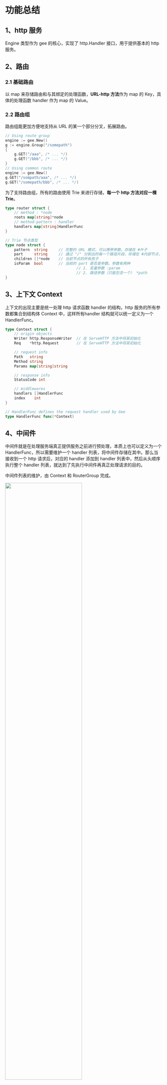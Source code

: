 # 功能总结

## 1、http 服务

Engine 类型作为 gee 的核心，实现了 http.Handler 接口，用于提供基本的 http 服务。

## 2、路由

### 2.1 基础路由

以 map 来存储路由和与其绑定的处理函数，**URL-http 方法**作为 map 的 Key，具体的处理函数 handler 作为 map 的 Value。

### 2.2 路由组

路由组能更加方便地支持从 URL 的某一个部分分叉，拓展路由。

```go
// Using route group
engine := gee.New()
g := engine.Group("/somepath")
{
    g.GET("/aaa", /* ... */)
    g.GET("/bbb", /* ... */)
}
// Using common route
engine := gee.New()
g.GET("/sompath/aaa", /* ... */)
g.GET("/somepath/bbb", /* ... */)
```

为了支持路由组，所有的路由使用 Trie 来进行存储，**每一个 http 方法对应一棵 Trie**。

```go
type router struct {
	// method : *node
	roots map[string]*node
	// method-pattern : handler
	handlers map[string]HandlerFunc
}
```

```go
// Trie 节点类型
type node struct {
	pattern  string		// 完整的 URL 模式，可以携带参数。存储在 #叶子
	part     string		// 通过 "/" 分割出的每一个路径片段，存储在 #内部节点，用于索引到最终的 #叶子
	children []*node	// 当前节点的所有孩子
	isParam  bool		// 当前的 part 是否是参数。参数有两种
    							// 1. 变量参数 :param
    							// 2. 路径参数（只能包含一个） *path
}
```

## 3、上下文 Context

上下文的出现主要是统一处理 http 请求函数 handler 的结构，http 服务的所有参数都集合到结构体 Context 中，这样所有handler 结构就可以统一定义为一个 HandlerFunc。

```go
type Context struct {
	// origin objects
	Writer http.ResponseWriter  // 在 ServeHTTP 方法中将其初始化
	Req    *http.Request		// 在 ServeHTTP 方法中将其初始化

	// request info
	Path   string
	Method string
	Params map[string]string

	// response info
	StatusCode int

	// middlewares
	handlers []HandlerFunc
	index    int
}
```

```go
// HandlerFunc defines the request handler used by Gee
type HandlerFunc func(*Context)
```

## 4、中间件

中间件就是在处理服务端真正提供服务之前进行预处理，本质上也可以定义为一个 HandlerFunc，所以需要维护一个 handler 列表，将中间件存储在其中。那么当接收到一个 http 请求后，对应的 handler 添加到 handler 列表中，然后从头顺序执行整个 handler 列表，就达到了先执行中间件再真正处理请求的目的。

中间件列表的维护，由 Context 和 RouterGroup 完成。

<img src="https://gitee.com/bankarian/picStorage/raw/master/20210109175611.png" width="70%" />

## 5、panic 恢复

Go 语言提供了 `recover` 函数来从 panic 中恢复，避免当前 goroutine 直接结束。`recover` 只在 `defer` 任务中生效，所以添加一个中间件，进行错误恢复处理。

```go
func Recovery() HandlerFunc {
    return func(c *Context) {
        defer func() {
            if err := recover(); err != nil {
                message := fmt.Sprintf("%s", err)
                log.Printf("%s\n\n", trace(message))
                c.Fail(http.StatusInternalServerError, "Internal Server Error")
            }
        }()
        c.Next()
    }
}
```



<img src="https://gitee.com/bankarian/picStorage/raw/master/20210111155637.png" style="zoom:50%;" width="70%" />